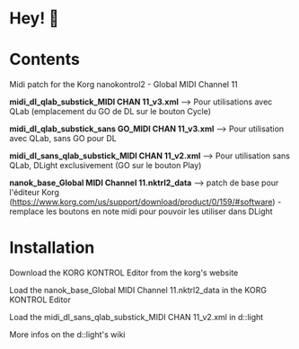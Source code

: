 # Hey! 🫡

# Contents

Midi patch for the Korg nanokontrol2 - Global MIDI Channel 11

**midi_dl_qlab_substick_MIDI CHAN 11_v3.xml** --> Pour utilisations avec QLab (emplacement du GO de DL sur le bouton Cycle)


**midi_dl_qlab_substick_sans GO_MIDI CHAN 11_v3.xml** --> Pour utilisation avec QLab, sans GO pour DL


**midi_dl_sans_qlab_substick_MIDI CHAN 11_v2.xml** --> Pour utilisation sans QLab, DLight exclusivement (GO sur le bouton Play)


**nanok_base_Global MIDI Channel 11.nktrl2_data** --> patch de base pour l'éditeur Korg (https://www.korg.com/us/support/download/product/0/159/#software) - remplace les boutons en note midi pour pouvoir les utiliser dans DLight


# Installation

Download the KORG KONTROL Editor from the korg's website

Load the nanok_base_Global MIDI Channel 11.nktrl2_data in the KORG KONTROL Editor

Load the midi_dl_sans_qlab_substick_MIDI CHAN 11_v2.xml in d::light

More infos on the d::light's wiki
